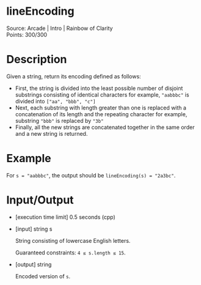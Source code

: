 # lineEncoding
Source: Arcade | Intro | Rainbow of Clarity <br>
Points: 300/300

# Description

Given a string, return its encoding defined as follows:

* First, the string is divided into the least possible number of disjoint substrings consisting of identical characters
for example, `"aabbbc"` is divided into `["aa", "bbb", "c"]`
* Next, each substring with length greater than one is replaced with a concatenation of its length and the repeating character
for example, substring `"bbb"` is replaced by `"3b"`
* Finally, all the new strings are concatenated together in the same order and a new string is returned.

# Example

For `s = "aabbbc"`, the output should be
`lineEncoding(s) = "2a3bc"`.

# Input/Output

* [execution time limit] 0.5 seconds (cpp)

* [input] string s

  String consisting of lowercase English letters.

  Guaranteed constraints:
  `4 ≤ s.length ≤ 15`.

* [output] string

  Encoded version of `s`.
